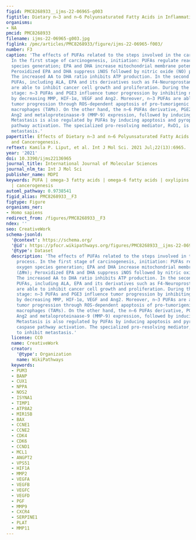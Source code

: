 ```yaml
---
figid: PMC8268933__ijms-22-06965-g003
figtitle: Dietary n–3 and n–6 Polyunsaturated Fatty Acids in Inflammation and Cancerogenesis
organisms:
- NA
pmcid: PMC8268933
filename: ijms-22-06965-g003.jpg
figlink: /pmc/articles/PMC8268933/figure/ijms-22-06965-f003/
number: F3
caption: 'The effects of PUFAs related to the steps involved in the carcinogenic process.
  In the first stage of carcinogenesis, initiation: PUFAs regulate reactive oxygen
  species generation; EPA and DHA increase mitochondrial membrane potential (ΔΨm);
  Peroxidized EPA and DHA suppress iNOS followed by nitric oxide (NO) production;
  The increased AA to DHA ratio inhibits ATP production. In the second stage, n–3
  PUFAs, including ALA, EPA and its derivatives such as F4-Neuroprostanes (F4-NeuroPs),
  are able to inhibit cancer cell growth and proliferation. During the progression
  stage: n–3 PUFAs and PGE3 influence tumor progression by inhibiting neovascularization
  by decreasing MMP, HIF-1α, VEGF and Ang2. Moreover, n–3 PUFAs are able to inhibit
  tumor progression through ROS-dependent apoptosis of pro-tumorigenic tumor-associated
  macrophages (TAMs). On the other hand, the n–6 PUFAs derivative, PGE2, increases
  Ang2 and metaloproteinaase-9 (MMP-9) expression, followed by inducing angiogenesis.
  Metastasis is also regulated by PUFAs by inducing apoptosis and pyroptosis by caspase
  pathway activation. The specialized pro-resolving mediator, RvD1, is able to inhibit
  metastasis.'
papertitle: Effects of Dietary n–3 and n–6 Polyunsaturated Fatty Acids in Inflammation
  and Cancerogenesis.
reftext: Kamila P. Liput, et al. Int J Mol Sci. 2021 Jul;22(13):6965.
year: '2021'
doi: 10.3390/ijms22136965
journal_title: International Journal of Molecular Sciences
journal_nlm_ta: Int J Mol Sci
publisher_name: MDPI
keywords: PUFA | omega-3 fatty acids | omega-6 fatty acids | oxylipins | inflammation
  | cancerogenesis
automl_pathway: 0.9738541
figid_alias: PMC8268933__F3
figtype: Figure
organisms_ner:
- Homo sapiens
redirect_from: /figures/PMC8268933__F3
ndex: ''
seo: CreativeWork
schema-jsonld:
  '@context': https://schema.org/
  '@id': https://pfocr.wikipathways.org/figures/PMC8268933__ijms-22-06965-g003.html
  '@type': Dataset
  description: 'The effects of PUFAs related to the steps involved in the carcinogenic
    process. In the first stage of carcinogenesis, initiation: PUFAs regulate reactive
    oxygen species generation; EPA and DHA increase mitochondrial membrane potential
    (ΔΨm); Peroxidized EPA and DHA suppress iNOS followed by nitric oxide (NO) production;
    The increased AA to DHA ratio inhibits ATP production. In the second stage, n–3
    PUFAs, including ALA, EPA and its derivatives such as F4-Neuroprostanes (F4-NeuroPs),
    are able to inhibit cancer cell growth and proliferation. During the progression
    stage: n–3 PUFAs and PGE3 influence tumor progression by inhibiting neovascularization
    by decreasing MMP, HIF-1α, VEGF and Ang2. Moreover, n–3 PUFAs are able to inhibit
    tumor progression through ROS-dependent apoptosis of pro-tumorigenic tumor-associated
    macrophages (TAMs). On the other hand, the n–6 PUFAs derivative, PGE2, increases
    Ang2 and metaloproteinaase-9 (MMP-9) expression, followed by inducing angiogenesis.
    Metastasis is also regulated by PUFAs by inducing apoptosis and pyroptosis by
    caspase pathway activation. The specialized pro-resolving mediator, RvD1, is able
    to inhibit metastasis.'
  license: CC0
  name: CreativeWork
  creator:
    '@type': Organization
    name: WikiPathways
  keywords:
  - PUM3
  - BANP
  - CUX1
  - NPPA
  - NOS2
  - ISYNA1
  - TIMP1
  - ATP8A2
  - MIR15B
  - BAX
  - CCNE1
  - CCNE2
  - CDK4
  - CDK6
  - CCND1
  - MCL1
  - ANGPT2
  - VPS51
  - HIF1A
  - MMP2
  - VEGFA
  - VEGFB
  - VEGFC
  - VEGFD
  - PGF
  - MMP9
  - CXCR4
  - SERPINE1
  - PLAT
  - MMP11
---
```

